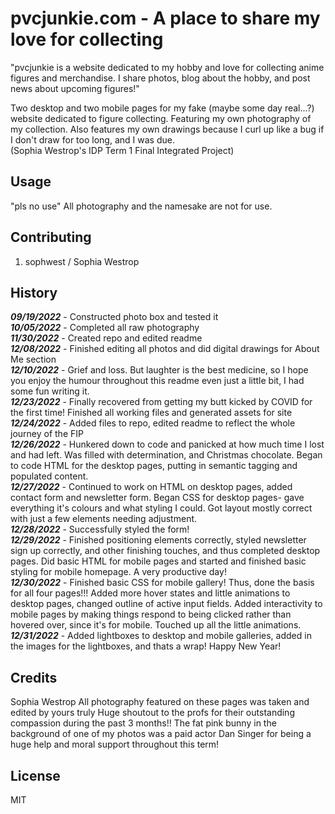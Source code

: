 # pvcjunkie.com - A place to share my love for collecting
"pvcjunkie is a website dedicated to my hobby and love for collecting anime figures and merchandise. I share photos, blog about the hobby, and post news about upcoming figures!"

 Two desktop and two mobile pages for my fake (maybe some day real...?) website dedicated to figure collecting. Featuring my own photography of my collection. Also features my own drawings because I curl up like a bug if I don't draw for too long, and I was due.  
 (Sophia Westrop's IDP Term 1 Final Integrated Project)

## Usage

"pls no use"
All photography and the namesake are not for use. 

## Contributing

1. sophwest / Sophia Westrop

## History

***09/19/2022*** - Constructed photo box and tested it  
***10/05/2022*** - Completed all raw photography  
***11/30/2022*** - Created repo and edited readme  
***12/08/2022*** - Finished editing all photos and did digital drawings for About Me section  
***12/10/2022*** - Grief and loss. But laughter is the best medicine, so I hope you enjoy the humour throughout this readme even just a little bit, I had some fun writing it.  
***12/23/2022*** - Finally recovered from getting my butt kicked by COVID for the first time! Finished all working files and generated assets for site  
***12/24/2022*** - Added files to repo, edited readme to reflect the whole journey of the FIP  
***12/26/2022*** - Hunkered down to code and panicked at how much time I lost and had left. Was filled with determination, and Christmas chocolate. Began to code HTML for the desktop pages, putting in semantic tagging and populated content.  
***12/27/2022*** - Continued to work on HTML on desktop pages, added contact form and newsletter form. Began CSS for desktop pages- gave everything it's colours and what styling I could. Got layout mostly correct with just a few elements needing adjustment.  
***12/28/2022*** - Successfully styled the form!  
***12/29/2022*** - Finished positioning elements correctly, styled newsletter sign up correctly, and other finishing touches, and thus completed desktop pages. Did basic HTML for mobile pages and started and finished basic styling for mobile homepage. A very productive day!  
***12/30/2022*** - Finished basic CSS for mobile gallery! Thus, done the basis for all four pages!!! Added more hover states and little animations to desktop pages, changed outline of active input fields. Added interactivity to mobile pages by making things respond to being clicked rather than hovered over, since it's for mobile. Touched up all the little animations.
***12/31/2022*** - Added lightboxes to desktop and mobile galleries, added in the images for the lightboxes, and thats a wrap! Happy New Year!

## Credits

Sophia Westrop
All photography featured on these pages was taken and edited by yours truly
Huge shoutout to the profs for their outstanding compassion during the past 3 months!!
The fat pink bunny in the background of one of my photos was a paid actor
Dan Singer for being a huge help and moral support throughout this term!

## License

MIT

